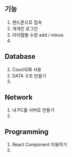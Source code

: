 ## 기능
  1. 핸드폰으로 접속
  2. 개개인 로그인
  3. 아이템별 수량 add / minus
  4. 

## Database
  1. CouchDB 사용
  2. DATA 구조 만들기
  3. 
  
## Network
  1. 내 PC를 서버로 만들기
  2. 
  
## Programming
  1. React Component 이용하기
  2. 
  

